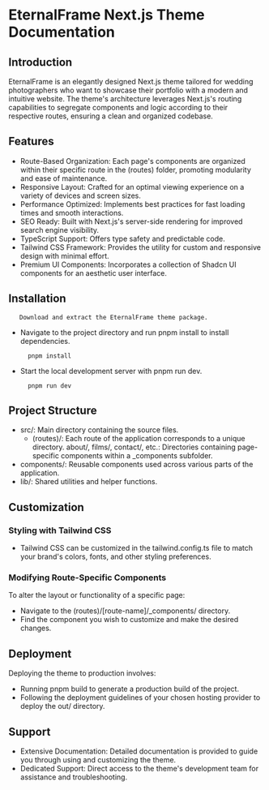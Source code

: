 # EternalFrame Next.js Theme Documentation

## Introduction

EternalFrame is an elegantly designed Next.js theme tailored for wedding photographers who want to showcase their portfolio with a modern and intuitive website. The theme's architecture leverages Next.js's routing capabilities to segregate components and logic according to their respective routes, ensuring a clean and organized codebase.

## Features
    
- Route-Based Organization: Each page's components are organized within their     specific route in the (routes) folder, promoting modularity and ease of maintenance.
- Responsive Layout: Crafted for an optimal viewing experience on a variety of devices and screen sizes.
- Performance Optimized: Implements best practices for fast loading times and smooth interactions.
- SEO Ready: Built with Next.js's server-side rendering for improved search engine visibility.
- TypeScript Support: Offers type safety and predictable code.
- Tailwind CSS Framework: Provides the utility for custom and responsive design with minimal effort.
- Premium UI Components: Incorporates a collection of Shadcn UI components for an aesthetic user interface.

## Installation
 
       Download and extract the EternalFrame theme package.
- Navigate to the project directory and run pnpm install to install dependencies.
        
        pnpm install

- Start the local development server with pnpm run dev.

        pnpm run dev

## Project Structure

- src/: Main directory containing the source files.
   - (routes)/: Each route of the application corresponds to a unique directory.
about/, films/, contact/, etc.: Directories containing page-specific components within a _components subfolder.
 - components/: Reusable components used across various parts of the application.
 - lib/: Shared utilities and helper functions.

## Customization

### Styling with Tailwind CSS
- Tailwind CSS can be customized in the tailwind.config.ts file to match your brand's colors, fonts, and other styling preferences.

### Modifying Route-Specific Components

To alter the layout or functionality of a specific page:

- Navigate to the (routes)/[route-name]/_components/ directory.
- Find the component you wish to customize and make the desired changes.

## Deployment

Deploying the theme to production involves:

- Running pnpm build to generate a production build of the project.
- Following the deployment guidelines of your chosen hosting provider to deploy the out/ directory.

## Support

- Extensive Documentation: Detailed documentation is provided to guide you through using and customizing the theme.
- Dedicated Support: Direct access to the theme's development team for assistance and troubleshooting.


